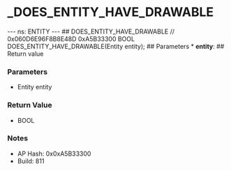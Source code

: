 # _DOES_ENTITY_HAVE_DRAWABLE

--- ns: ENTITY --- ## DOES_ENTITY_HAVE_DRAWABLE  // 0x060D6E96F8B8E48D 0xA5B33300 BOOL DOES_ENTITY_HAVE_DRAWABLE(Entity entity);   ## Parameters * **entity**:  ## Return value

### Parameters
* Entity entity

### Return Value
* BOOL

### Notes
* AP Hash: 0x0xA5B33300
* Build: 811

